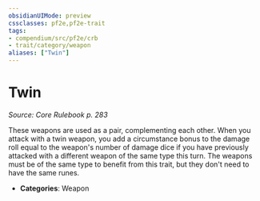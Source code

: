```yaml
---
obsidianUIMode: preview
cssclasses: pf2e,pf2e-trait
tags:
- compendium/src/pf2e/crb
- trait/category/weapon
aliases: ["Twin"]
---
```

# Twin  
*Source: Core Rulebook p. 283*  

These weapons are used as a pair, complementing each other. When you attack with a twin weapon, you add a circumstance bonus to the damage roll equal to the weapon's number of damage dice if you have previously attacked with a different weapon of the same type this turn. The weapons must be of the same type to benefit from this trait, but they don't need to have the same runes.

- **Categories**: Weapon